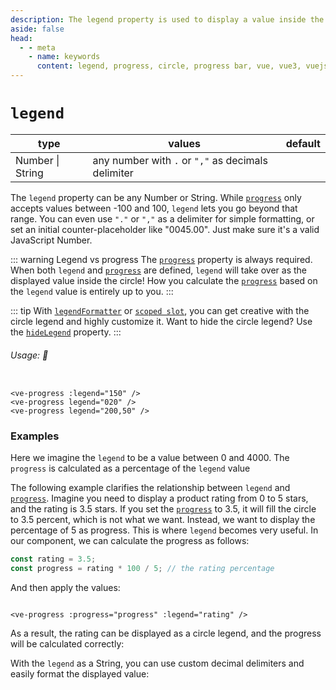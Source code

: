 ```yaml
---
description: The legend property is used to display a value inside the circle. It can be used for simple formatting of the circle legend
aside: false
head:
  - - meta
    - name: keywords
      content: legend, progress, circle, progress bar, vue, vue3, vuejs, vue.js
---
```


# `legend`

<Badge class="mt-2" type="success" text="Animated" />

| type             | values                                             | default |
|------------------|----------------------------------------------------|---------|
| Number \| String | any number with `.` or `","` as decimals delimiter |         |

The `legend` property can be any Number or String.
While [`progress`](progress.md) only accepts values between -100 and 100, `legend` lets you go beyond that range. You
can even use `"."` or `","` as a delimiter for simple formatting, or set an initial counter-placeholder like "0045.00".
Just make sure it's a valid JavaScript Number.

::: warning Legend vs progress
The [`progress`](progress.md) property is always required. When both `legend` and [`progress`](progress.md) are defined,
`legend` will take over as the displayed value inside the circle!
How you calculate the [`progress`](progress.md) based on the `legend` value is entirely up to you.
:::

::: tip
With [`legendFormatter`](legendFormatter.md) or [`scoped slot`](../slots/default.md),
you can get creative with the circle legend and highly customize it.
Want to hide the circle legend?
Use the [`hideLegend`](hideLegend.md) property.
:::

###### Usage: 📜

```vue

<ve-progress :legend="150" />
<ve-progress legend="020" />
<ve-progress legend="200,50" />
```

### Examples

<script setup>
  import LegendBasic from "../../.vitepress/theme/Guide/Legend/LegendBasic.vue";
  import LegendAndProgress from "../../.vitepress/theme/Guide/Legend/LegendAndProgress.vue";
  import LegendFormatting from "../../.vitepress/theme/Guide/Legend/LegendFormatting.vue";
</script>

Here we imagine the `legend` to be a value between 0 and 4000.
The `progress` is calculated as a percentage of the `legend` value

<LegendBasic class="mb-10">
<template #code="{ progress, slider }">

```js-vue
<template>
  <ve-progress :legend="{{ slider }}" :progress="{{ progress }}"/>
</template>
<script setup>
  import { ref } from "vue";

  const maxLegendValue = 4000;
  const legend = ref({{ slider }});
  
  const progress = computed(() => {
    return (legend.value * 100) / maxLegendValue;
  });
</script>
```

</template>
</LegendBasic>

The following example clarifies the relationship between `legend` and [`progress`](progress.md). Imagine you need to
display a product rating from 0 to 5 stars, and the rating is 3.5 stars. If you set the [`progress`](progress.md) to
3.5, it will fill the circle to 3.5 percent, which is not what we want. Instead, we want to display the percentage of 5
as progress. This is where `legend` becomes very useful. In our component, we can calculate the progress as follows:

```js
const rating = 3.5;
const progress = rating * 100 / 5; // the rating percentage
```

And then apply the values:

```vue

<ve-progress :progress="progress" :legend="rating" />
```

As a result, the rating can be displayed as a circle legend, and the progress will be calculated correctly:

<LegendAndProgress class="mb-10">
<template #code="{ progress, slider }">

```js-vue
<template>
  <ve-progress :legend="{{ slider }}" :progress="{{ progress }}"/>
</template>
<script setup>
  import { ref } from "vue";

  const maxStars = 5;
  const stars = ref({{ slider }});
  
  const progress = computed(() => {
    return (stars.value * 100) / maxStars;
  });
</script>
```

</template>
</LegendAndProgress>

With the `legend` as a String, you can use custom decimal delimiters and easily format the displayed value:

<LegendFormatting class="mb-10">
<template #code="{ progress }">

```js-vue
<ve-progress :legend="3000" :progress="{{ progress }}" />
<ve-progress legend="20,50" :progress="{{ progress }}" />
<ve-progress legend="01000" :progress="{{ progress }}" />
<ve-progress legend="0050,51100" :progress="{{ progress }}" />
<ve-progress legend="0050.250" :progress="{{ progress }}" />
```

</template>
</LegendFormatting>
